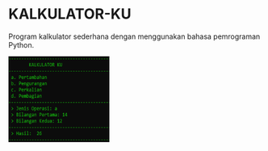 # KALKULATOR-KU
<p>Program kalkulator sederhana dengan menggunakan bahasa pemrograman Python.</p>
<img src="https://github.com/rofisikunyuk/KALKULATOR-KU/blob/main/Screenshot/Screenshot%20(213).png" width="200" height="170">
